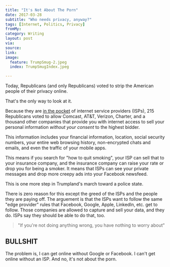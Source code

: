 ```yaml
---
title: "It's Not About The Porn"
date: 2017-03-28
subtitle: "Who needs privacy, anyway?"
tags: [Internet, Politics, Privacy]
fromMy: 
category: Writing
layout: post
via: 
source: 
link: 
image:
  feature: TrumpSmug-2.jpeg
  index: TrumpSmugIndex.jpeg

---
```

Today, Republicans (and only Republicans) voted to strip the American people of their privacy online.

That's the only way to look at it.

<!-- more -->

Because they are [in the pocket](https://motherboard.vice.com/en_us/article/why-marsha-blackburns-rise-is-bad-news-for-net-neutrality-and-science) of internet service providers (ISPs), 215 Republicans voted to allow Comcast, AT&T, Verizon, Charter, and a thousand other companies that provide you with internet access to sell your personal information *without your consent* to the highest bidder.

This information includes your financial information, location, social security numbers, your entire web browsing history, non-encrypted chats and emails, and even the traffic of your mobile apps. 

This means if you search for "how to quit smoking", your ISP can sell that to your insurance company, and the insurance company can raise your rate or drop you for being a smoker. It means that ISPs can see your private messages and drop more creepy ads into your Facebook newsfeed. 

This is one more step in Trumpland's march toward a police state.

There is zero reason for this except the greed of the ISPs and the people they are paying off. The arguement is that the ISPs want to follow the same "edge provider" rules that Facebook, Google, Apple, LinkedIn, etc. get to follow. Those companies are allowed to capture and sell your data, and they do. ISPs say they should be able to do that, too.

>"If you're not doing anything wrong, you have nothing to worry about"

## BULLSHIT
The problem is, I can get online without Google or Facebook. I can't get online without an ISP. And no, it's not about the porn. 
<!-- #Internet, #Politics, #Privacy -->
